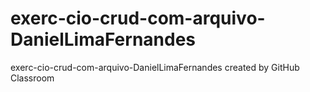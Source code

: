 # exerc-cio-crud-com-arquivo-DanielLimaFernandes
exerc-cio-crud-com-arquivo-DanielLimaFernandes created by GitHub Classroom
